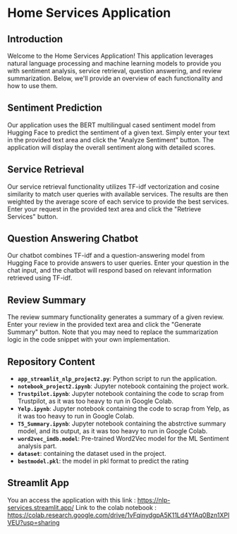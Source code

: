 # Home Services Application

## Introduction
Welcome to the Home Services Application! This application leverages natural language processing and machine learning models to provide you with sentiment analysis, service retrieval, question answering, and review summarization. Below, we'll provide an overview of each functionality and how to use them.

## Sentiment Prediction
Our application uses the BERT multilingual cased sentiment model from Hugging Face to predict the sentiment of a given text. Simply enter your text in the provided text area and click the "Analyze Sentiment" button. The application will display the overall sentiment along with detailed scores.

## Service Retrieval
Our service retrieval functionality utilizes TF-idf vectorization and cosine similarity to match user queries with available services. The results are then weighted by the average score of each service to provide the best services. Enter your request in the provided text area and click the "Retrieve Services" button.

## Question Answering Chatbot
Our chatbot combines TF-idf and a question-answering model from Hugging Face to provide answers to user queries. Enter your question in the chat input, and the chatbot will respond based on relevant information retrieved using TF-idf.

## Review Summary
The review summary functionality generates a summary of a given review. Enter your review in the provided text area and click the "Generate Summary" button. Note that you may need to replace the summarization logic in the code snippet with your own implementation.

## Repository Content
- **`app_streamlit_nlp_project2.py`**: Python script to run the application.
- **`notebook_project2.ipynb`**: Jupyter notebook containing the project work.
- **`Trustpilot.ipynb`**: Jupyter notebook containing the code to scrap from Trustpilot, as it was too heavy to run in Google Colab.
- **`Yelp.ipynb`**: Jupyter notebook containing the code to scrap from Yelp, as it was too heavy to run in Google Colab.
- **`T5_Summary.ipynb`**: Jupyter notebook containing the abstrctive summary model, and its output, as it was too heavy to run in Google Colab.
- **`word2vec_imdb.model`**: Pre-trained Word2Vec model for the ML Sentiment analysis part.
- **`dataset`**:  containing the dataset used in the project.
- **`bestmodel.pkl`**: the model in pkl format to predict the rating 

## Streamlit App
You an access the application with this link : https://nlp-services.streamlit.app/
Link to the colab notebook : https://colab.research.google.com/drive/1vFqinydgpA5K11Ld4YfAq0Bzn1XPlVEU?usp=sharing
